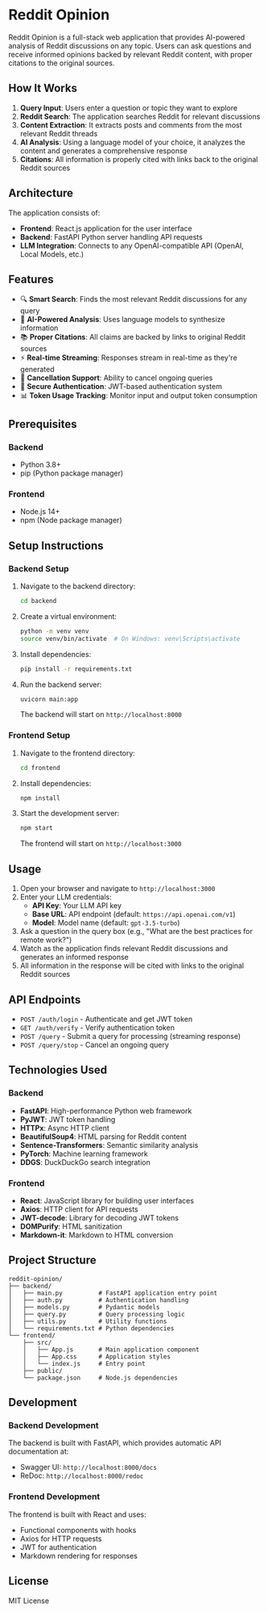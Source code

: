 # Reddit Opinion

Reddit Opinion is a full-stack web application that provides AI-powered analysis of Reddit discussions on any topic. Users can ask questions and receive informed opinions backed by relevant Reddit content, with proper citations to the original sources.

## How It Works

1. **Query Input**: Users enter a question or topic they want to explore
2. **Reddit Search**: The application searches Reddit for relevant discussions
3. **Content Extraction**: It extracts posts and comments from the most relevant Reddit threads
4. **AI Analysis**: Using a language model of your choice, it analyzes the content and generates a comprehensive response
5. **Citations**: All information is properly cited with links back to the original Reddit sources

## Architecture

The application consists of:
- **Frontend**: React.js application for the user interface
- **Backend**: FastAPI Python server handling API requests
- **LLM Integration**: Connects to any OpenAI-compatible API (OpenAI, Local Models, etc.)

## Features

- 🔍 **Smart Search**: Finds the most relevant Reddit discussions for any query
- 🤖 **AI-Powered Analysis**: Uses language models to synthesize information
- 📚 **Proper Citations**: All claims are backed by links to original Reddit sources
- ⚡ **Real-time Streaming**: Responses stream in real-time as they're generated
- 🛑 **Cancellation Support**: Ability to cancel ongoing queries
- 🔐 **Secure Authentication**: JWT-based authentication system
- 📊 **Token Usage Tracking**: Monitor input and output token consumption

## Prerequisites

### Backend
- Python 3.8+
- pip (Python package manager)

### Frontend
- Node.js 14+
- npm (Node package manager)

## Setup Instructions

### Backend Setup

1. Navigate to the backend directory:
   ```bash
   cd backend
   ```

2. Create a virtual environment:
   ```bash
   python -m venv venv
   source venv/bin/activate  # On Windows: venv\Scripts\activate
   ```

3. Install dependencies:
   ```bash
   pip install -r requirements.txt
   ```

4. Run the backend server:
   ```bash
   uvicorn main:app
   ```
   
   The backend will start on `http://localhost:8000`

### Frontend Setup

1. Navigate to the frontend directory:
   ```bash
   cd frontend
   ```

2. Install dependencies:
   ```bash
   npm install
   ```

3. Start the development server:
   ```bash
   npm start
   ```
   
   The frontend will start on `http://localhost:3000`

## Usage

1. Open your browser and navigate to `http://localhost:3000`
2. Enter your LLM credentials:
   - **API Key**: Your LLM API key
   - **Base URL**: API endpoint (default: `https://api.openai.com/v1`)
   - **Model**: Model name (default: `gpt-3.5-turbo`)
3. Ask a question in the query box (e.g., "What are the best practices for remote work?")
4. Watch as the application finds relevant Reddit discussions and generates an informed response
5. All information in the response will be cited with links to the original Reddit sources

## API Endpoints

- `POST /auth/login` - Authenticate and get JWT token
- `GET /auth/verify` - Verify authentication token
- `POST /query` - Submit a query for processing (streaming response)
- `POST /query/stop` - Cancel an ongoing query

## Technologies Used

### Backend
- **FastAPI**: High-performance Python web framework
- **PyJWT**: JWT token handling
- **HTTPx**: Async HTTP client
- **BeautifulSoup4**: HTML parsing for Reddit content
- **Sentence-Transformers**: Semantic similarity analysis
- **PyTorch**: Machine learning framework
- **DDGS**: DuckDuckGo search integration

### Frontend
- **React**: JavaScript library for building user interfaces
- **Axios**: HTTP client for API requests
- **JWT-decode**: Library for decoding JWT tokens
- **DOMPurify**: HTML sanitization
- **Markdown-it**: Markdown to HTML conversion

## Project Structure

```
reddit-opinion/
├── backend/
│   ├── main.py          # FastAPI application entry point
│   ├── auth.py          # Authentication handling
│   ├── models.py        # Pydantic models
│   ├── query.py         # Query processing logic
│   ├── utils.py         # Utility functions
│   └── requirements.txt # Python dependencies
└── frontend/
    ├── src/
    │   ├── App.js       # Main application component
    │   ├── App.css      # Application styles
    │   └── index.js     # Entry point
    ├── public/
    └── package.json     # Node.js dependencies
```

## Development

### Backend Development

The backend is built with FastAPI, which provides automatic API documentation at:
- Swagger UI: `http://localhost:8000/docs`
- ReDoc: `http://localhost:8000/redoc`

### Frontend Development

The frontend is built with React and uses:
- Functional components with hooks
- Axios for HTTP requests
- JWT for authentication
- Markdown rendering for responses

## License

MIT License